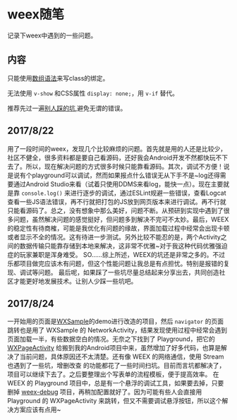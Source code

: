 # weex随笔

记录下weex中遇到的一些问题。

## 内容

只能使用[数组语法](https://cn.vuejs.org/v2/guide/class-and-style.html#数组语法)来写class的绑定。

无法使用 `v-show` 和CSS属性 `display: none;`，用 `v-if` 替代。

推荐先过一遍[别人踩的坑](https://github.com/dreamochi/DayDayUp/issues/77),避免无谓的错误。

## 2017/8/22

用了一段时间的weex，发现几个比较麻烦的问题。首先就是用的人还是比较少，社区不健全，很多资料都是要自己看源码，还好我会Android开发不然都快玩不下去了。所以，现在解决问题的方式很多时候只能靠看源码。其次，调试不方便！说是说有个playground可以调试，然而如果报点什么错误无从下手不是~log还得需要通过Android Studio来看（试着只使用DDMS来看log，能快一点）。现在主要就是靠 `console.log()` 来进行逐步的调试，通过ESLint规避一些错误，查看Logcat查看一些JS语法错误，再不行就把打包的JS放到网页版本来进行调试。再不行就只能看源码了。总之，没有想象中那么美好，问题不断。从预研到实现中遇到了很多问题，虽然解决问题的感觉挺好，但问题多到解决不完可不太妙。最后，WEEX的稳定性有待商榷，可能是我优化有问题的缘故，界面加载过程中经常会出现卡顿或者显示不全的情况。这有待进一步测试。另外比较不能忍的是，两个Activity之间的数据传输只能靠存储到本地来解决，这非常不优雅~对于我这种代码优雅强迫症的玩家兼职是浑身难受。
SO……综上所述，WEEX的坑还是非常之多的。不过乐都项目做完应该木有问题，但这个性能问题让我总是有点担忧。特别是报错的复现、调试等问题。
最后呢，如果踩了一些坑尽量总结起来分享出去，共同创造社区才能更好地发展技术。让别人少踩一些坑吧。

## 2017/8/24

一开始用的页面是[WXSample](https://github.com/xkli/WXSample)的demo进行改造的项目，然后 `navigator` 的页面跳转也是用了 WXSample 的 NetworkActivity，结果发现使用过程中经常会遇到页面加载一半，有些数据空白的情况。无奈之下找到了 Playground，把它的 [WXPageActivity](https://github.com/apache/incubator-weex/blob/master/android/playground/app/src/main/java/com/alibaba/weex/WXPageActivity.java) 给搬到我的Android项目中来，虽然增加了好多代码，也算是解决了当前问题，具体原因还不太清楚。还有像 WEEX 的网络通信，使用 Stream 也遇到了一些坑，增删改查 的功能都花了一些时间扫坑。目前而言坑都解决了，项目可以继续下去了。之后要整理出个写表单的流程模板，便于提高效率。
在 WEEX 的 Playground 项目中，总是有一个悬浮的调试工具，如果要去掉，只要删掉 [weex-debug](https://github.com/apache/incubator-weex/tree/master/android/weex_debug) 项目，再稍加配置就好了。因为可能有些人会直接用 Playground 的 WXPageActivity 来跳转，但又不需要调试悬浮按钮，所以这个解决方案应该有点用~